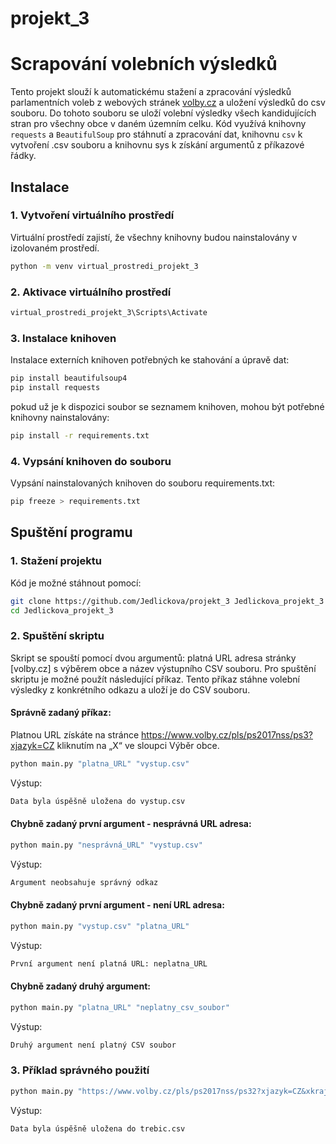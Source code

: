 # projekt_3
# Scrapování volebních výsledků
Tento projekt slouží k automatickému stažení a zpracování výsledků parlamentních voleb z webových stránek [volby.cz](https://www.volby.cz) a uložení výsledků do csv souboru. Do tohoto souboru se uloží volební výsledky všech kandidujících stran pro všechny obce v daném územním celku. Kód využívá knihovny `requests` a `BeautifulSoup` pro stáhnutí a zpracování dat, knihovnu `csv` k vytvoření .csv souboru a knihovnu sys k získání argumentů z příkazové řádky.
## Instalace
### 1. Vytvoření virtuálního prostředí
Virtuální prostředí zajistí, že všechny knihovny budou nainstalovány v izolovaném prostředí.
```bash
python -m venv virtual_prostredi_projekt_3
```
### 2. Aktivace virtuálního prostředí
```bash
virtual_prostredi_projekt_3\Scripts\Activate
```
### 3. Instalace knihoven
Instalace externích knihoven potřebných ke stahování a úpravě dat:
```bash
pip install beautifulsoup4
pip install requests
```
pokud už je k dispozici soubor se seznamem knihoven, mohou být potřebné knihovny nainstalovány:
```bash
pip install -r requirements.txt
```
### 4. Vypsání knihoven do souboru
Vypsání nainstalovaných knihoven do souboru requirements.txt:
```bash
pip freeze > requirements.txt
```
## Spuštění programu
### 1. Stažení projektu
Kód je možné stáhnout pomocí:
```bash
git clone https://github.com/Jedlickova/projekt_3 Jedlickova_projekt_3
cd Jedlickova_projekt_3
```
### 2. Spuštění skriptu
Skript se spouští pomocí dvou argumentů:
platná URL adresa stránky [volby.cz] s výběrem obce a název výstupního CSV souboru. Pro spuštění skriptu je možné použít následující příkaz. Tento příkaz stáhne volební výsledky z konkrétního odkazu a uloží je do CSV souboru.

#### Správně zadaný příkaz:
Platnou URL získáte na stránce https://www.volby.cz/pls/ps2017nss/ps3?xjazyk=CZ kliknutím na „X“ ve sloupci Výběr obce.
```bash
python main.py "platna_URL" "vystup.csv"
```
Výstup:
```bash
Data byla úspěšně uložena do vystup.csv
```
#### Chybně zadaný první argument - nesprávná URL adresa:
```bash
python main.py "nesprávná_URL" "vystup.csv"
```
Výstup:
```bash
Argument neobsahuje správný odkaz
```
#### Chybně zadaný první argument - není URL adresa:
```bash
python main.py "vystup.csv" "platna_URL"
```
Výstup:
```bash
První argument není platná URL: neplatna_URL
```
#### Chybně zadaný druhý argument:
```bash
python main.py "platna_URL" "neplatny_csv_soubor"
```
Výstup:
```bash
Druhý argument není platný CSV soubor
```
### 3. Příklad správného použití
```bash
python main.py "https://www.volby.cz/pls/ps2017nss/ps32?xjazyk=CZ&xkraj=10&xnumnuts=6104" "trebic.csv"
```
Výstup:
```bash
Data byla úspěšně uložena do trebic.csv
```
